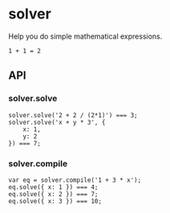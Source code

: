 solver
============

Help you do simple mathematical expressions.

    1 + 1 = 2

API
--

### solver.solve

    solver.solve('2 + 2 / (2*1)') === 3;
    solver.solve('x + y * 3', {
        x: 1,
        y: 2
    }) === 7;

### solver.compile

    var eq = solver.compile('1 + 3 * x');
    eq.solve({ x: 1 }) === 4;
    eq.solve({ x: 2 }) === 7;
    eq.solve({ x: 3 }) === 10;
